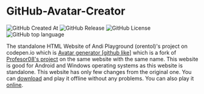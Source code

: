 # GitHub-Avatar-Creator

<img alt="GitHub Created At" src="https://img.shields.io/github/created-at/MYTAditya/GitHub-Avatar-Creator?color=%238a2be2"> <img alt="GitHub Release" src="https://img.shields.io/github/v/release/MYTAditya/GitHub-Avatar-Creator?color=%23a9e43a"> <img alt="GitHub License" src="https://img.shields.io/github/license/MYTAditya/GitHub-Avatar-Creator?color=blue"> <img alt="GitHub top language" src="https://img.shields.io/badge/language-HTML-tomato">

The standalone HTML Website of Andi Playground (orentol)'s project on codepen.io which is <a href="https://codepen.io/orentol/pen/bPxBNj" target="fork">Avatar generator [github like]</a> which is a fork of <a href="https://codepen.io/Profesor08/pen/zJXrBq" target="original">Profesor08's project</a> on the same website with the same name.
This website is good for Android and Windows operating systems as this website is standalone.
This website has only few changes from the original one.
You can <a href="https://github.com/MYTAditya/GitHub-Avatar-Creator/releases/tag/1st" target="DL">download</a> and play it offline without any problems.
You can also play it <a href="https://github-avatar-creator.vercel.app/" target="on">online</a>.
